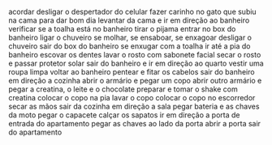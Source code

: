 acordar
desligar o despertador do celular
fazer carinho no gato que subiu na cama para dar bom dia
levantar da cama e ir em direção ao banheiro
verificar se a toalha está no banheiro
tirar o pijama
entrar no box do banheiro
ligar o chuveiro
se molhar, se ensaboar, se enxagoar
desligar o chuveiro
sair do box do banheiro
se enxugar com a toalha
ir até a pia do banheiro
escovar os dentes
lavar o rosto com sabonete facial
secar o rosto e passar protetor solar
sair do banheiro e ir em direção ao quarto
vestir uma roupa limpa
voltar ao banheiro
pentear e fitar os cabelos
sair do banheiro em direção a cozinha
abrir o armário e pegar um copo
abrir outro armário e pegar a creatina, o leite e o chocolate
preparar e tomar o shake com creatina
colocar o copo na pia
lavar o copo
colocar o copo no escorredor
secar as mãos
sair da cozinha em direção a sala
pegar bateria e as chaves da moto
pegar o capacete
calçar os sapatos
ir em direção a porta de entrada do apartamento
pegar as chaves ao lado da porta
abrir a porta
sair do apartamento
